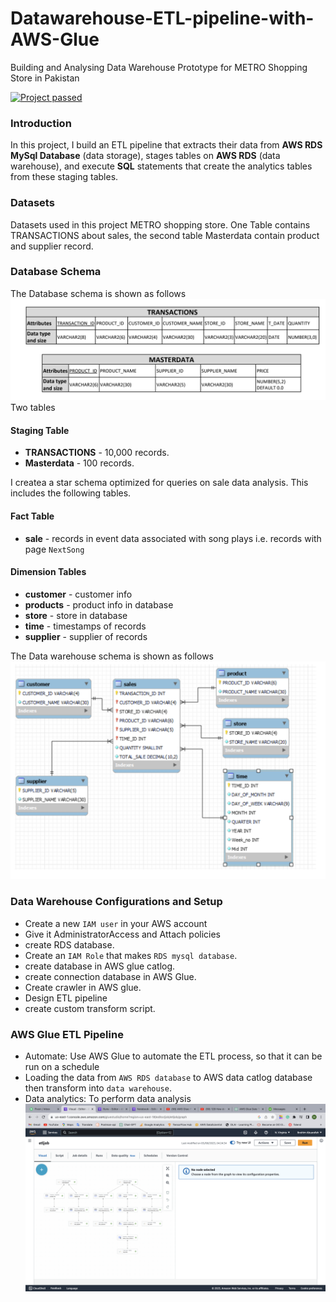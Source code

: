 # Datawarehouse-ETL-pipeline-with-AWS-Glue
Building and Analysing Data Warehouse Prototype for METRO Shopping Store in Pakistan


[![Project passed](https://img.shields.io/badge/project-passed-success.svg)](https://img.shields.io/badge/project-passed-success.svg)

### Introduction

In this project, I build an ETL pipeline that extracts their data from **AWS RDS MySql Database** (data storage), stages tables on **AWS RDS** (data warehouse), and execute **SQL** statements that create the analytics tables from these staging tables.

### Datasets
Datasets used in this project METRO shopping store. One Table contains TRANSACTIONS about sales, the second table Masterdata contain product and supplier record. 

### Database Schema
The Database schema is shown as follows
![schema](./img/database.png)
Two tables 
#### Staging Table 
+ **TRANSACTIONS** - 10,000 records.
+ **Masterdata** - 100 records.


I createa a star schema optimized for queries on sale data analysis. This includes the following tables.

#### Fact Table 
+ **sale** - records in event data associated with song plays i.e. records with page `NextSong`

#### Dimension Tables
+ **customer** - customer info
+ **products** - product info in database
+ **store** - store in  database
+ **time** - timestamps of records
+ **supplier** - supplier of records


The Data warehouse schema is shown as follows
![schema](./img/start_schema.png)

### Data Warehouse Configurations and Setup
* Create a new `IAM user` in your AWS account
* Give it AdministratorAccess and Attach policies
* create  RDS database.
* Create an `IAM Role` that makes `RDS mysql database`.
* create database in AWS glue catlog.
* create connection database in AWS Glue.
* Create crawler in AWS glue.
* Design ETL pipeline 
* create custom transform script.

### AWS Glue ETL Pipeline
+ Automate: Use AWS Glue to automate the ETL process, so that it can be run on a schedule
+ Loading the data from `AWS RDS database` to AWS data catlog database then transform into  `data warehouse`.
+ Data analytics: To perform data analysis 
![schema](./img/aws_glue.png)








